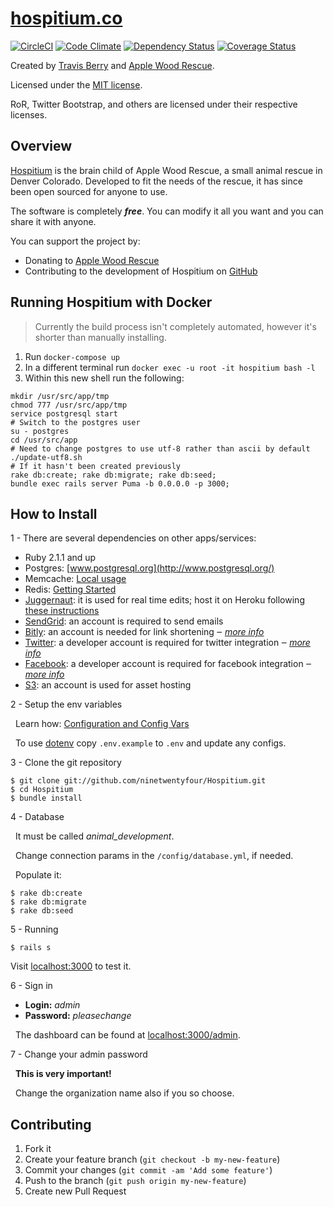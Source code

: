 # [hospitium.co](https://hospitium.co/)

[![CircleCI](https://circleci.com/gh/ninetwentyfour/Hospitium.svg?style=svg)](https://circleci.com/gh/ninetwentyfour/Hospitium) [![Code Climate](https://codeclimate.com/github/ninetwentyfour/Hospitium.png)](https://codeclimate.com/github/ninetwentyfour/Hospitium) [![Dependency Status](https://gemnasium.com/ninetwentyfour/Hospitium.png)](https://gemnasium.com/ninetwentyfour/Hospitium) [![Coverage Status](https://coveralls.io/repos/ninetwentyfour/Hospitium/badge.png?branch=master)](https://coveralls.io/r/ninetwentyfour/Hospitium)

Created by [Travis Berry](http://www.travisberry.com) and [Apple Wood Rescue](http://www.applewoodrescue.org).

Licensed under the [MIT license](http://www.opensource.org/licenses/mit-license.php).

RoR, Twitter Bootstrap, and others are licensed under their respective licenses.

## Overview

[Hospitium](http://hospitium.co/) is the brain child of Apple Wood Rescue, a small animal rescue in Denver Colorado. Developed to fit the needs of the rescue, it has since been open sourced for anyone to use.

The software is completely **_free_**. You can modify it all you want and you can share it with anyone.

You can support the project by:

- Donating to [Apple Wood Rescue](http://www.applewoodrescue.org/donate/)
- Contributing to the development of Hospitium on [GitHub](https://github.com/ninetwentyfour/Hospitium)

## Running Hospitium with Docker
> Currently the build process isn't completely automated, however it's shorter than manually installing.
1. Run `docker-compose up`
2. In a different terminal run `docker exec -u root -it hospitium bash -l`
3. Within this new shell run the following:
```
mkdir /usr/src/app/tmp
chmod 777 /usr/src/app/tmp
service postgresql start
# Switch to the postgres user
su - postgres
cd /usr/src/app
# Need to change postgres to use utf-8 rather than ascii by default
./update-utf8.sh
# If it hasn't been created previously
rake db:create; rake db:migrate; rake db:seed;
bundle exec rails server Puma -b 0.0.0.0 -p 3000;
```

## How to Install

1 - There are several dependencies on other apps/services:

- Ruby 2.1.1 and up
- Postgres: [www.postgresql.org](http://www.postgresql.org/)
- Memcache: [Local usage](https://devcenter.heroku.com/articles/memcachier#local-usage)
- Redis: [Getting Started](http://redis.io/topics/quickstart)
- [Juggernaut](https://github.com/maccman/juggernaut): it is used for real time edits; host it on Heroku following [these instructions](https://gist.github.com/1003748)
- [SendGrid](http://sendgrid.com/): an account is required to send emails
- [Bitly](https://bitly.com/): an account is needed for link shortening ‒ _[more info](https://bitly.com/a/your_api_key)_
- [Twitter](https://twitter.com/): a developer account is required for twitter integration ‒ _[more info](https://dev.twitter.com/)_
- [Facebook](http://www.facebook.com/): a developer account is required for facebook integration ‒ _[more info](http://developers.facebook.com/)_
- [S3](http://aws.amazon.com/s3/): an account is used for asset hosting

2 - Setup the env variables

&nbsp;&nbsp;Learn how: [Configuration and Config Vars](http://devcenter.heroku.com/articles/config-vars#local_setup)

&nbsp;&nbsp;To use [dotenv](https://github.com/bkeepers/dotenv) copy `.env.example` to `.env` and update any configs.

3 - Clone the git repository

```console
$ git clone git://github.com/ninetwentyfour/Hospitium.git
$ cd Hospitium
$ bundle install
```

4 - Database

&nbsp;&nbsp;It must be called _animal_development_.

&nbsp;&nbsp;Change connection params in the `/config/database.yml`, if needed.

&nbsp;&nbsp;Populate it:

```console
$ rake db:create
$ rake db:migrate
$ rake db:seed
```

5 - Running

```console
$ rails s
```

Visit [localhost:3000](http://localhost:3000) to test it.

6 - Sign in

- **Login:** _admin_
- **Password:** _pleasechange_

&nbsp;&nbsp;The dashboard can be found at [localhost:3000/admin](http://localhost:3000/admin).

7 - Change your admin password

&nbsp;&nbsp;**This is very important!**

&nbsp;&nbsp;Change the organization name also if you so choose.

## Contributing

1. Fork it
1. Create your feature branch (`git checkout -b my-new-feature`)
1. Commit your changes (`git commit -am 'Add some feature'`)
1. Push to the branch (`git push origin my-new-feature`)
1. Create new Pull Request
